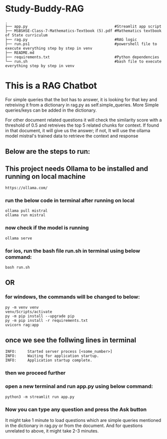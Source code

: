 # Study-Buddy-RAG
    .
    ├── app.py                                       #Streamlit app script
    ├── MSBSHSE-Class-7-Mathematics-Textbook (5).pdf #Mathematics textbook of State curriculum
    ├── rag.py                                       #RAG logic
    ├── run.ps1                                      #powershell file to execute everything step by step in venv 
    ├── README.md      
    ├── requirements.txt                             #Python dependencies      
    └── run.sh                                       #bash file to execute everything step by step in venv  


# This is a RAG Chatbot
For simple queries that the bot has to answer, it is looking for that key and retreiving it from a dictionary in rag.py as self.simple_queries.
More Simple queries/keys can be added in the dictionary.

For other document related questions it will check the similarity score with a threshold of 0.5 and retreives the top 5 related chunks for context. If found in that document, it will give us the answer; if not, It will use the ollama model mistral's trained data to retrieve the context and response


## Below are the steps to run:

## This project needs Ollama to be installed and running on local machine
    https://ollama.com/
### run the below code in terminal after running on local
    ollama pull mistral
    ollama run mistral
### now check if the model is running
    ollama serve

### for ios, run the bash file run.sh in terminal using below command:

    bash run.sh

## OR

### for windows, the commands will be changed to below:
    py -m venv venv
    venv/Scripts/activate
    py -m pip install --upgrade pip
    py -m pip install -r requirements.txt
    uvicorn rag:app

## once we see the follwing lines in terminal
    INFO:     Started server process [<some_number>]
    INFO:     Waiting for application startup.
    INFO:     Application startup complete.

### then we proceed further

### open a new terminal and run app.py using below command:

    python3 -m streamlit run app.py

### Now you can type any question and press the Ask button
It might take 1 minute to load questions which are simple queries mentioned in the dictionary in rag.py or from the document.
And for questions unrelated to above, it might take 2-3 minutes.
